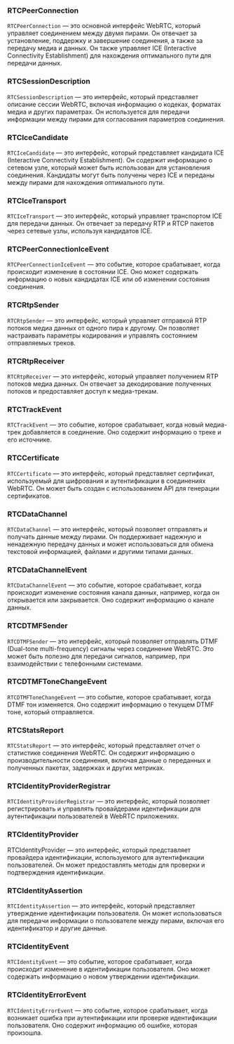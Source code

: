 ### RTCPeerConnection
`RTCPeerConnection` — это основной интерфейс WebRTC, который управляет соединением между двумя пирами. Он отвечает за установление, поддержку и завершение соединения, а также за передачу медиа и данных. Он также управляет ICE (Interactive Connectivity Establishment) для нахождения оптимального пути для передачи данных.

### RTCSessionDescription
`RTCSessionDescription` — это интерфейс, который представляет описание сессии WebRTC, включая информацию о кодеках, форматах медиа и других параметрах. Он используется для передачи информации между пирами для согласования параметров соединения.

### RTCIceCandidate
`RTCIceCandidate` — это интерфейс, который представляет кандидата ICE (Interactive Connectivity Establishment). Он содержит информацию о сетевом узле, который может быть использован для установления соединения. Кандидаты могут быть получены через ICE и переданы между пирами для нахождения оптимального пути.

### RTCIceTransport
`RTCIceTransport` — это интерфейс, который управляет транспортом ICE для передачи данных. Он отвечает за передачу RTP и RTCP пакетов через сетевые узлы, используя кандидатов ICE.

### RTCPeerConnectionIceEvent
`RTCPeerConnectionIceEvent` — это событие, которое срабатывает, когда происходит изменение в состоянии ICE. Оно может содержать информацию о новых кандидатах ICE или об изменении состояния соединения.

### RTCRtpSender
`RTCRtpSender` — это интерфейс, который управляет отправкой RTP потоков медиа данных от одного пира к другому. Он позволяет настраивать параметры кодирования и управлять состоянием отправляемых треков.

### RTCRtpReceiver
`RTCRtpReceiver` — это интерфейс, который управляет получением RTP потоков медиа данных. Он отвечает за декодирование полученных потоков и предоставляет доступ к медиа-трекам.

### RTCTrackEvent
`RTCTrackEvent` — это событие, которое срабатывает, когда новый медиа-трек добавляется в соединение. Оно содержит информацию о треке и его источнике.

### RTCCertificate
`RTCCertificate` — это интерфейс, который представляет сертификат, используемый для шифрования и аутентификации в соединениях WebRTC. Он может быть создан с использованием API для генерации сертификатов.

### RTCDataChannel
`RTCDataChannel` — это интерфейс, который позволяет отправлять и получать данные между пирами. Он поддерживает надежную и ненадежную передачу данных и может использоваться для обмена текстовой информацией, файлами и другими типами данных.

### RTCDataChannelEvent
`RTCDataChannelEvent` — это событие, которое срабатывает, когда происходит изменение состояния канала данных, например, когда он открывается или закрывается. Оно содержит информацию о канале данных.

### RTCDTMFSender
`RTCDTMFSender` — это интерфейс, который позволяет отправлять DTMF (Dual-tone multi-frequency) сигналы через соединение WebRTC. Это может быть полезно для передачи сигналов, например, при взаимодействии с телефонными системами.

### RTCDTMFToneChangeEvent
`RTCDTMFToneChangeEvent` — это событие, которое срабатывает, когда DTMF тон изменяется. Оно содержит информацию о текущем DTMF тоне, который отправляется.

### RTCStatsReport
`RTCStatsReport` — это интерфейс, который представляет отчет о статистике соединения WebRTC. Он содержит информацию о производительности соединения, включая данные о переданных и полученных пакетах, задержках и других метриках.

### RTCIdentityProviderRegistrar
`RTCIdentityProviderRegistrar` — это интерфейс, который позволяет регистрировать и управлять провайдерами идентификации для аутентификации пользователей в WebRTC приложениях.

### RTCIdentityProvider
RTCIdentityProvider — это интерфейс, который представляет провайдера идентификации, используемого для аутентификации пользователей. Он может предоставлять методы для проверки и подтверждения идентификации.

### RTCIdentityAssertion
`RTCIdentityAssertion` — это интерфейс, который представляет утверждение идентификации пользователя. Он может использоваться для передачи информации о пользователе между пирами, включая его идентификатор и другие данные.

### RTCIdentityEvent
`RTCIdentityEvent` — это событие, которое срабатывает, когда происходит изменение в идентификации пользователя. Оно может содержать информацию о новом утверждении идентификации.

### RTCIdentityErrorEvent
`RTCIdentityErrorEvent` — это событие, которое срабатывает, когда возникает ошибка при аутентификации или проверке идентификации пользователя. Оно содержит информацию об ошибке, которая произошла.


